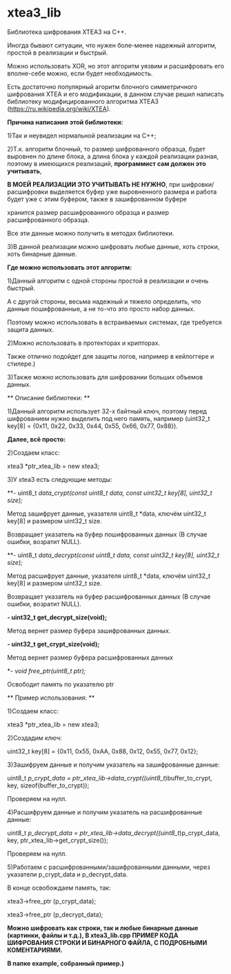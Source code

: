 # xtea3_lib
 Библиотека шифрования XTEA3 на С++.
 
 Иногда бывают ситуации, что нужен боле-менее надежный алгоритм, простой в реализации и быстрый.
 
 Можно использовать XOR, но этот алгоритм уязвим и расшифровать его вполне-себе можно, если будет необходимость.
 
 Есть достаточно популярный агоритм блочного симметричного шифрования XTEA и его модификации, в данном случае решил написать библиотеку модифицированного алгоритма XTEA3 (https://ru.wikipedia.org/wiki/XTEA).
 
 **Причина написания этой библиотеки:**
 
 1)Так и неувидел нормальной реализации на С++;
 
 2)Т.к. алгоритм блочный, то размер шифрованного образца, будет выровнен по длине блока, а длина блока у каждой реализации разная, поэтому в имеющихся реализаций, **программист сам должен это учитывать**, 
 
 **В МОЕЙ РЕАЛИЗАЦИИ ЭТО УЧИТЫВАТЬ НЕ НУЖНО**, при шифровки/расшифровки выделяется буфер уже выровненного размера и работа будет уже с этим буфером, также в зашифрованном буфере 
 
 хранится размер расшифрованного образца и размер расшифрованного образца.
 
 Все эти данные можно получить в методах библиотеки.
 
 3)В данной реализации можно шифровать любые данные, хоть строки, хоть бинарные данные.
 
 **Где можно использовать этот алгоритм:**

 1)Данный алгоритм с одной стороны простой в реализации и очень быстрый. 
 
 А с другой стороны, весьма надежный и тяжело определить, что данные пошифрованные, а не то-что это просто набор данных.
 
 Поэтому можно использовать в встраиваемых системах, где требуется защита данных.

 2)Можно использовать в протекторах и крипторах.
 
 Также отлично подойдет для защиты логов, например в кейлоггере и стилере.)

 3)Также можно использовать для шифровании больших объемов данных.

 ** Описание библиотеки: **

 1)Данный алгоритм использует 32-х байтный ключ, поэтому перед шифрованием нужно выделить под него память, например (uint32_t key[8] = {0x11, 0x22, 0x33, 0x44, 0x55, 0x66, 0x77, 0x88}).
 
 **Далее, всё просто:**
 
 2)Создаем класс:
 
 xtea3 *ptr_xtea_lib = new xtea3;
 
 3)У xtea3 есть следующие методы:
 
 **- uint8_t *data_crypt(const uint8_t *data, const uint32_t key[8], uint32_t size);**
 
 Метод зашифрует данные, указателя uint8_t *data, ключём uint32_t key[8] и размером uint32_t size.
 
 Возвращает указатель на буфер пошифрованных данных (В случае ошибки, возратит NULL).
 
 **- uint8_t *data_decrypt(const uint8_t *data, const uint32_t key[8], uint32_t size);**
 
 Метод расшифрует данные, указателя uint8_t *data, ключём uint32_t key[8] и размером uint32_t size.
 
 Возвращает указатель на буфер расшифрованных данных (В случае ошибки, возратит NULL).
 
 **- uint32_t get_decrypt_size(void);**
 
 Метод вернет размер буфера зашифрованных данных.
 
 **- uint32_t get_crypt_size(void);**
 
 Метод вернет размер буфера расшифрованных данных
 
 **- void free_ptr(uint8_t *ptr);**
 
 Освободит память по указателю ptr
 
 ** Пример использования: **
 
 1)Создаем класс:
 
 xtea3 *ptr_xtea_lib = new xtea3;

 2)Создадим ключ:
 
 uint32_t key[8] = {0x11, 0x55, 0xAA, 0x88, 0x12, 0x55, 0x77, 0x12};

 3)Зашифруем данные и получим указатель на зашифрованные данные:
 
 uint8_t *p_crypt_data = ptr_xtea_lib->data_crypt((uint8_t*)buffer_to_crypt, key, sizeof(buffer_to_crypt));
 
 Проверяем на нулл.

 4)Расшифруем данные и получим указатель на расшифрованные данные:
 
 uint8_t *p_decrypt_data = ptr_xtea_lib->data_decrypt((uint8_t*)p_crypt_data, key, ptr_xtea_lib->get_crypt_size());
 
 Проверяем на нулл.
 
 5)Работаем с расшифрованными/зашифрованными данными, через указатели p_crypt_data и p_decrypt_data.
 
 В конце освобождаем память, так:
 
 xtea3->free_ptr (p_crypt_data);
 
 xtea3->free_ptr (p_decrypt_data);
 
 **Можно шифровать как строки, так и любые бинарные данные (картинки, файлы и т.д.), В xtea3_lib.cpp ПРИМЕР КОДА ШИФРОВАНИЯ СТРОКИ И БИНАРНОГО ФАЙЛА, С ПОДРОБНЫМИ КОМЕНТАРИЯМИ.**
 
 **В папке example, собранный пример.)**